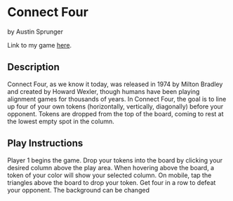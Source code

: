 # Connect Four
by Austin Sprunger

Link to my game [here](https://connect-four-austin.surge.sh/).

## Description
Connect Four, as we know it today, was released in 1974 by Milton Bradley and created by Howard Wexler, though humans have been playing alignment games for thousands of years. In Connect Four, the goal is to line up four of your own tokens (horizontally, vertically, diagonally) before your opponent. Tokens are dropped from the top of the board, coming to rest at the lowest empty spot in the column. 

## Play Instructions
Player 1 begins the game. Drop your tokens into the board by clicking your desired column above the play area. When hovering above the board, a token of your color will show your selected column. On mobile, tap the triangles above the board to drop your token. Get four in a row to defeat your opponent. The background can be changed 